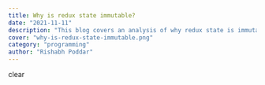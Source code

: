 ```yaml
---
title: Why is redux state immutable?
date: "2021-11-11"
description: "This blog covers an analysis of why redux state is immutable and how you should go about modifying state in your Redux applications"
cover: "why-is-redux-state-immutable.png"
category: "programming"
author: "Rishabh Poddar"
---
```

clear